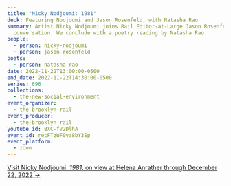 ```yaml
---
title: "Nicky Nodjoumi: 1981"
deck: Featuring Nodjoumi and Jason Rosenfeld, with Natasha Rao
summary: Artist Nicky Nodjoumi joins Rail Editor-at-Large Jason Rosenfeld for a
  conversation. We conclude with a poetry reading by Natasha Rao.
people:
  - person: nicky-nodjoumi
  - person: jason-rosenfeld
poets:
  - person: natasha-rao
date: 2022-11-22T13:00:00-0500
end_date: 2022-11-22T14:30:00-0500
series: 696
collections:
  - the-new-social-environment
event_organizer:
  - the-brooklyn-rail
event_producer:
  - the-brooklyn-rail
youtube_id: BXC-fV2DlhA
event_id: recFTzWF0ya8bY3Sp
event_platform:
  - zoom
---
```

[V﻿isit Nicky Nodjoumi: *1981*, on view at Helena Anrather through December 22, 2022 →](https://helenaanrather.com/exhibition/1981/)